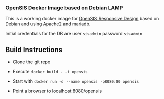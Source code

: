 ### OpenSIS Docker Image based on Debian LAMP 

This is a working docker image for [OpenSIS Responsive Design](https://github.com/OS4ED/openSIS-Responsive-Design) based on Debian and using Apache2 and mariadb.

Initial credentials for the DB are user  `sisadmin` password `sisadmin`

## Build Instructions

* Clone the git repo 

* Execute `docker build . -t opensis`

* Start with `docker run -d --name opensis -p8080:80 opensis`

* Point a browser to localhost:8080/opensis


